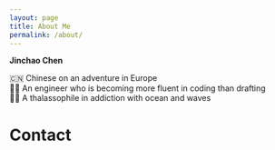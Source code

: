 ```yaml
---
layout: page
title: About Me
permalink: /about/
---
```

**Jinchao Chen**

:cn: Chinese on an adventure in Europe <br/>
:man_mechanic: An engineer who is becoming more fluent in coding than drafting <br/>
:surfing_man: A thalassophile in addiction with ocean and waves <br/>

# Contact 

